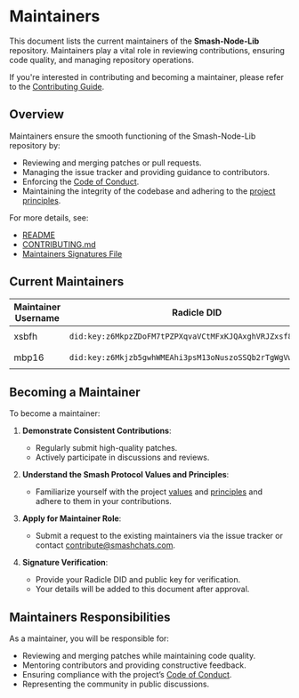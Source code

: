 # Maintainers

This document lists the current maintainers of the **Smash-Node-Lib** repository.
Maintainers play a vital role in reviewing contributions, ensuring code quality, and managing repository operations.

If you're interested in contributing and becoming a maintainer, please refer to the [Contributing Guide](./CONTRIBUTING.md).

## **Overview**

Maintainers ensure the smooth functioning of the Smash-Node-Lib repository by:

- Reviewing and merging patches or pull requests.
- Managing the issue tracker and providing guidance to contributors.
- Enforcing the [Code of Conduct](./CODE_OF_CONDUCT.md).
- Maintaining the integrity of the codebase and adhering to the [project principles](https://dev.smashchats.com/Smash%20Principles).

For more details, see:

- [README](../README.md)
- [CONTRIBUTING.md](./CONTRIBUTING.md)
- [Maintainers Signatures File](../.gitsigners)

## **Current Maintainers**

| Maintainer Username | Radicle DID                                                | Affiliation | Public Key Signature                                                                                                                  |
| ------------------- | ---------------------------------------------------------- | ----------- | ------------------------------------------------------------------------------------------------------------------------------------- |
| xsbfh               | `did:key:z6MkpzZDoFM7tPZPXqvaVCtMFxKJQAxghVRJZxsf8s8SqBvm` | USL         | `SHA256:Kt0SHCGEjty8jPPPGBJvSxXxZvwssg1jEFiWHdlQt9I ssh-ed25519 AAAAC3NzaC1lZDI1NTE5AAAAIJyZS5gPsODsGEOjd/MIb7rVaMqo2nJFEuS1UlGiXv0G` |
| mbp16               | `did:key:z6Mkjzb5gwhWMEAhi3psM13oNuszoSSQb2rTgWgVwRdMwrQ3` | Smashchats  | `SHA256:ASPUZBpfZVW8KiPtNe9nhzV+x3+N0ALLqdMRGwoSjpo ssh-ed25519 AAAAC3NzaC1lZDI1NTE5AAAAIFJQ9sfPbJNc93U8VsFsbFFs9KwaUQkXk9XnDA71NEhM` |

## **Becoming a Maintainer**

To become a maintainer:

1. **Demonstrate Consistent Contributions**:

    - Regularly submit high-quality patches.
    - Actively participate in discussions and reviews.

2. **Understand the Smash Protocol Values and Principles**:

    - Familiarize yourself with the project [values](https://dev.smashchats.com/Smash%20Values) and [principles](https://dev.smashchats.com/Smash%20Principles) and adhere to them in your contributions.

3. **Apply for Maintainer Role**:

    - Submit a request to the existing maintainers via the issue tracker or contact [contribute@smashchats.com](mailto:contribute@smashchats.com).

4. **Signature Verification**:

    - Provide your Radicle DID and public key for verification.
    - Your details will be added to this document after approval.

## **Maintainers Responsibilities**

As a maintainer, you will be responsible for:

- Reviewing and merging patches while maintaining code quality.
- Mentoring contributors and providing constructive feedback.
- Ensuring compliance with the project’s [Code of Conduct](./CODE_OF_CONDUCT.md).
- Representing the community in public discussions.
